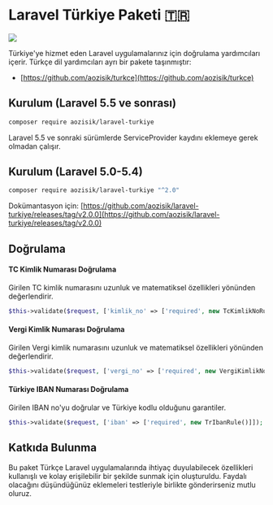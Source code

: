 # Laravel Türkiye Paketi 🇹🇷

![](https://travis-ci.org/aozisik/laravel-turkiye.svg?branch=master)

Türkiye'ye hizmet eden Laravel uygulamalarınız için doğrulama yardımcıları içerir. Türkçe dil yardımcıları ayrı bir pakete taşınmıştır:

- [https://github.com/aozisik/turkce](https://github.com/aozisik/turkce)

## Kurulum (Laravel 5.5 ve sonrası)

```bash
composer require aozisik/laravel-turkiye
```

Laravel 5.5 ve sonraki sürümlerde ServiceProvider kaydını eklemeye gerek olmadan çalışır.

## Kurulum (Laravel 5.0-5.4)

```bash
composer require aozisik/laravel-turkiye "^2.0"
```

Dokümantasyon için: [https://github.com/aozisik/laravel-turkiye/releases/tag/v2.0.0](https://github.com/aozisik/laravel-turkiye/releases/tag/v2.0.0)

## Doğrulama

#### TC Kimlik Numarası Doğrulama

Girilen TC kimlik numarasını uzunluk ve matematiksel özellikleri yönünden değerlendirir.

```php
$this->validate($request, ['kimlik_no' => ['required', new TcKimlikNoRule()]]);
```

#### Vergi Kimlik Numarası Doğrulama

Girilen Vergi kimlik numarasını uzunluk ve matematiksel özellikleri yönünden
değerlendirir.

```php
$this->validate($request, ['vergi_no' => ['required', new VergiKimlikNoRule()]]);
```

#### Türkiye IBAN Numarası Doğrulama

Girilen IBAN no'yu doğrular ve Türkiye kodlu olduğunu garantiler.

```php
$this->validate($request, ['iban' => ['required', new TrIbanRule()]]);
```

## Katkıda Bulunma

Bu paket Türkçe Laravel uygulamalarında ihtiyaç duyulabilecek özellikleri kullanışlı ve kolay erişilebilir bir şekilde sunmak için oluşturuldu. Faydalı olacağını düşündüğünüz eklemeleri testleriyle birlikte gönderirseniz mutlu oluruz.

